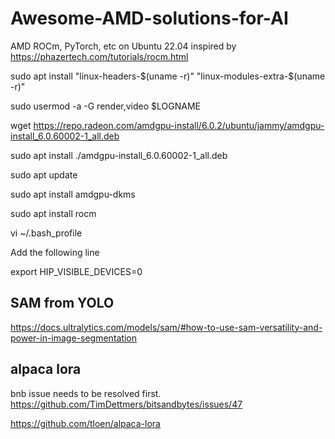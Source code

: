 # Awesome-AMD-solutions-for-AI
AMD ROCm, PyTorch, etc on Ubuntu 22.04
inspired by https://phazertech.com/tutorials/rocm.html

sudo apt install "linux-headers-$(uname -r)" "linux-modules-extra-$(uname -r)"

sudo usermod -a -G render,video $LOGNAME

wget https://repo.radeon.com/amdgpu-install/6.0.2/ubuntu/jammy/amdgpu-install_6.0.60002-1_all.deb

sudo apt install ./amdgpu-install_6.0.60002-1_all.deb

sudo apt update

sudo apt install amdgpu-dkms

sudo apt install rocm

vi ~/.bash_profile

Add the following line

export HIP_VISIBLE_DEVICES=0

## SAM from YOLO
https://docs.ultralytics.com/models/sam/#how-to-use-sam-versatility-and-power-in-image-segmentation

## alpaca lora
bnb issue needs to be resolved first.
https://github.com/TimDettmers/bitsandbytes/issues/47


https://github.com/tloen/alpaca-lora
